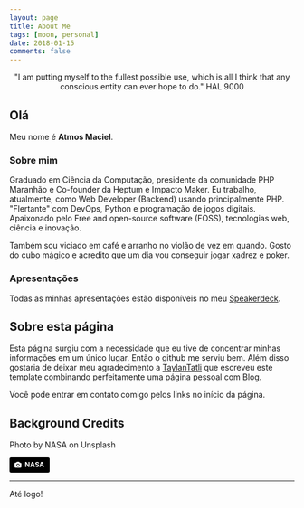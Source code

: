 ```yaml
---
layout: page
title: About Me
tags: [moon, personal]
date: 2018-01-15
comments: false
---
```


<center>"I am putting myself to the fullest possible use, which is all I think that any conscious entity can ever hope to do." HAL 9000</center>

## Olá

Meu nome é **Atmos Maciel**.

### Sobre mim

Graduado em Ciência da Computação, presidente da comunidade PHP Maranhão e Co-founder da Heptum e Impacto Maker. Eu trabalho, atualmente, como Web Developer (Backend) usando principalmente PHP. "Flertante" com DevOps, Python e programação de jogos digitais. Apaixonado pelo Free and open-source software (FOSS), tecnologias web, ciência e inovação.

Também sou viciado em café e arranho no violão de vez em quando. Gosto do cubo mágico e acredito que um dia vou conseguir jogar xadrez e poker.

### Apresentações

Todas as minhas apresentações estão disponíveis no meu <a target="_blank" href="https://speakerdeck.com/atmosmaciel">Speakerdeck</a>.

## Sobre esta página

Esta página surgiu com a necessidade que eu tive de concentrar minhas informações em um único lugar. Então o github me serviu bem. Além disso gostaria de deixar meu agradecimento a [TaylanTatli](https://github.com/TaylanTatli) que escreveu este template combinando perfeitamente uma página pessoal com Blog.

Você pode entrar em contato comigo pelos links no início da página.

## Background Credits

Photo by NASA on Unsplash

<a style="background-color:black;color:white;text-decoration:none;padding:4px 6px;font-family:-apple-system, BlinkMacSystemFont, &quot;San Francisco&quot;, &quot;Helvetica Neue&quot;, Helvetica, Ubuntu, Roboto, Noto, &quot;Segoe UI&quot;, Arial, sans-serif;font-size:12px;font-weight:bold;line-height:1.2;display:inline-block;border-radius:3px;" href="https://unsplash.com/@nasa?utm_medium=referral&amp;utm_campaign=photographer-credit&amp;utm_content=creditBadge" target="_blank" rel="noopener noreferrer" title="Download free do whatever you want high-resolution photos from NASA"><span style="display:inline-block;padding:2px 3px;"><svg xmlns="http://www.w3.org/2000/svg" style="height:12px;width:auto;position:relative;vertical-align:middle;top:-1px;fill:white;" viewBox="0 0 32 32"><title>unsplash-logo</title><path d="M20.8 18.1c0 2.7-2.2 4.8-4.8 4.8s-4.8-2.1-4.8-4.8c0-2.7 2.2-4.8 4.8-4.8 2.7.1 4.8 2.2 4.8 4.8zm11.2-7.4v14.9c0 2.3-1.9 4.3-4.3 4.3h-23.4c-2.4 0-4.3-1.9-4.3-4.3v-15c0-2.3 1.9-4.3 4.3-4.3h3.7l.8-2.3c.4-1.1 1.7-2 2.9-2h8.6c1.2 0 2.5.9 2.9 2l.8 2.4h3.7c2.4 0 4.3 1.9 4.3 4.3zm-8.6 7.5c0-4.1-3.3-7.5-7.5-7.5-4.1 0-7.5 3.4-7.5 7.5s3.3 7.5 7.5 7.5c4.2-.1 7.5-3.4 7.5-7.5z"></path></svg></span><span style="display:inline-block;padding:2px 3px;">NASA</span></a>

--------------------------------------

Até logo!
